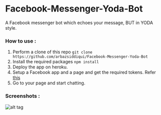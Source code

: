 # Facebook-Messenger-Yoda-Bot

A Facebook messenger bot which echoes your message, BUT in YODA style. 


### How to use :

1. Perform a clone of this repo ```git clone https://github.com/arbazsiddiqui/Facebook-Messenger-Yoda-Bot```
2. Install the required packages ```npm install```
3. Deploy the app on heroku.
4. Setup a Facebook app and a page and get the required tokens. Refer [this](https://developers.facebook.com/docs/messenger-platform/quickstart)
5. Go to your page and start chatting.


### Screenshots :


![alt tag](https://github.com/arbazsiddiqui/Facebook-Messenger-Yoda-Bot/blob/master/screenshots/demo.png)
